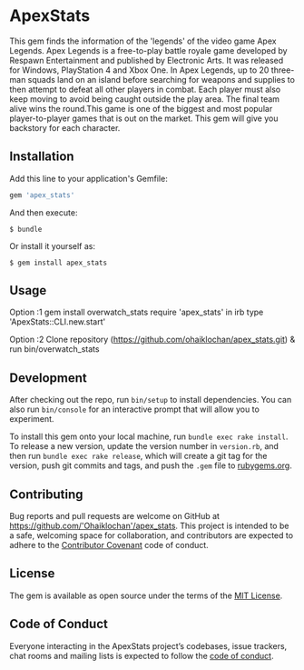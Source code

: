 # ApexStats

This gem finds the information of the 'legends' of the video game Apex Legends. Apex Legends is a free-to-play battle royale game developed by Respawn Entertainment and published by Electronic Arts. It was released for Windows, PlayStation 4 and Xbox One. In Apex Legends, up to 20 three-man squads land on an island before searching for weapons and supplies to then attempt to defeat all other players in combat. Each player must also keep moving to avoid being caught outside the play area. The final team alive wins the round.This game is one of the biggest and most popular player-to-player games that is out on the market. This gem will give you backstory for each character.

## Installation

Add this line to your application's Gemfile:

```ruby
gem 'apex_stats'
```

And then execute:

    $ bundle

Or install it yourself as:

    $ gem install apex_stats

## Usage

Option :1 gem install overwatch_stats require 'apex_stats' in irb type 'ApexStats::CLI.new.start'

Option :2 Clone repository (https://github.com/ohaiklochan/apex_stats.git) & run bin/overwatch_stats

## Development

After checking out the repo, run `bin/setup` to install dependencies. You can also run `bin/console` for an interactive prompt that will allow you to experiment.

To install this gem onto your local machine, run `bundle exec rake install`. To release a new version, update the version number in `version.rb`, and then run `bundle exec rake release`, which will create a git tag for the version, push git commits and tags, and push the `.gem` file to [rubygems.org](https://rubygems.org).

## Contributing

Bug reports and pull requests are welcome on GitHub at https://github.com/'Ohaiklochan'/apex_stats. This project is intended to be a safe, welcoming space for collaboration, and contributors are expected to adhere to the [Contributor Covenant](http://contributor-covenant.org) code of conduct.

## License

The gem is available as open source under the terms of the [MIT License](https://opensource.org/licenses/MIT).

## Code of Conduct

Everyone interacting in the ApexStats project’s codebases, issue trackers, chat rooms and mailing lists is expected to follow the [code of conduct](https://github.com/'Ohaiklochan'/apex_stats/blob/master/CODE_OF_CONDUCT.md).
